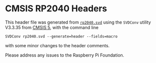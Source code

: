 CMSIS RP2040 Headers
====================

This header file was generated from [`rp2040.svd`][svd] using the `SVDConv`
utility V3.3.35 from [CMSIS 5][cmsis], with the command line

    SVDConv rp2040.svd --generate=header --fields=macro

with some minor changes to the header comments.

Please address any issues to the Raspberry Pi Foundation.


[svd]: https://github.com/raspberrypi/pico-sdk/blob/master/src/rp2040/hardware_regs/rp2040.svd

[cmsis]: https://github.com/ARM-software/CMSIS_5/
